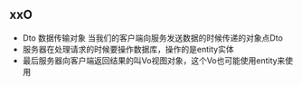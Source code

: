 ## xxO
- Dto 数据传输对象 当我们的客户端向服务发送数据的时候传递的对象点Dto
- 服务器在处理请求的时候要操作数据库，操作的是entity实体
- 最后服务器向客户端返回结果的叫Vo视图对象，这个Vo也可能使用entity来使用
